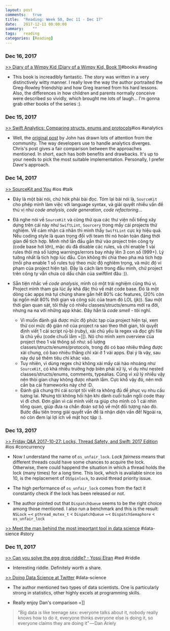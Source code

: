 ```yaml
---
layout: post
comments:	true
title:  "Reading: Week 50, Dec 11 - Dec 17"
date:   2017-12-11 00:00:00
summary:    ""
tags:   reading
categories:	[Reading]
---
```


### Dec 16, 2017

[>> Diary of a Wimpy Kid (Diary of a Wimpy Kid, Book 1)](https://www.amazon.com/Diary-Wimpy-Kid-Book-ebook/dp/B005CRQ4OW)<post-content-tag>#books #reading</post-content-tag>
- This book is increadibly fantastic. The story was written in a very distinctively witty manner. I really love the way the author portraited the Greg-Rowley friendship and how Greg learned from his hard lessons. Also, the differences in how children and parents normally conceive were described so vividly, which brought me lots of laugh... I'm gonna grab other books of the series :).

### Dec 15, 2017

[>> Swift Analytics: Comparing structs, enums and protocols](http://chris.eidhof.nl/post/swift-analytics)<post-content-tag>#ios #analytics</post-content-tag>
- Well, the [original post](https://www.swiftbysundell.com/posts/building-an-enum-based-analytics-system-in-swift) by John has drawn lots of attention from the community. The way developers use to handle analytics diverges. Chris's post gives a fair comparison between the approaches mentioned. In short, each has both benefits and drawbacks. It's up to your needs to pick the most suitable implementation. Personally, I prefer Dave's approach.


### Dec 14, 2017

[>> SourceKit and You](https://academy.realm.io/posts/appbuilders-jp-simard-sourcekit) <post-content-tag>#ios #talk</post-content-tag>
- Đây là một bài nói, chứ hỏk phải bài đọc. Tóm lại bài nói là, `SourceKit` cho phép mình làm việc với language syntax, và giải quyết nhiều vấn đề thú vị như *code analysis*, *code generation*, *code refactoring*...<br>

- Đã nghe nói về `SourceKit` và cũng thử qua các thư viện nổi tiếng xây dựng trên cái này như `SwiftLint`, `Sourcery` trong mấy cái projects thử nghiệm. Về cảm nhận cá nhân thì mình thấy `SwiftLint` cực kỳ hiệu quả. Nếu coding style là quan trọng đối với team thì nó hoàn toàn đáng thời gian để tích hợp. Mình nhớ lần đầu gắn thử vào project trên công ty (code base hơi lớn), mặc dù đã disable các rules, và chỉ enable 1 vài rules thôi mà số lượng warnings/errors bay nhảy lên 3 con số (999+). Lý tưởng nhất là tích hợp lúc đầu. Còn không thì chia theo pha mà tích hợp (mỗi pha enable 1 số rules tuỳ theo mức độ nghiêm trọng, và mức độ vi phạm của project hiện tại). Đây là cách làm trong đầu mình, chứ project trên công ty vẫn chưa có dấu chân của swiftlint đâu :)).<br>

- Sẵn tiện nhắc về *code analysis*, mình có một trải nghiệm cũng thú vị. Project mình tham gia lúc ấy khá đặc thù về mặt code base. Đó là một dòng các apps mà tụi chúng share gần hết 80% các features, (20% còn lại ngốn mất 80% thời gian và công sức của team đó LOL (jk)). Sau một thời gian quan sát, tôi thấy có nhiều classes/structs/enums mới ra đời, nhưng na na với những app khác. Đây hẳn là *code smell* - tôi nghĩ.
	- Vì muốn đánh giá được mức độ phức tạp của project hiện tại, xem thử coi mức độ giãn nở của project ra sao theo thời gian, tôi quyết định viết 1 cái script rú-bì (ruby), xài chủ yếu là regex và đọc ghi file là chủ yếu (code chuối lắm =]]). Nó cho mình xem overview của project theo 1 vài thông số như: số lượng classes/structs/enums/protocols, trong đó có bao nhiêu thằng được xài chung, có bao nhiêu thằng chỉ xài ở 1 vài apps. Đại ý là vậy, sau này dự sẽ thêm tiêu chí khác vào.
	- Tuy nhiên, vì dùng regex chứ không xài mấy cái hào nhoáng như `SourceKit`, có khá nhiều trường hợp biên phải xử lý, ví dụ như nested classes/structs/enums, comments, typealias. Cũng vì xử lý nhiều vậy nên thòi gian chạy không được nhanh lắm. Cực khổ vậy đó, nên mới cần ba cái frameworks này chớ :D.
	- Đánh giá chung thì cái script tôi viết ra không đủ để phục vụ nhu cầu tương lai. Nhưng tôi không hối hận khi dành cuối tuần ngồi code thay vì đi chơi. Đơn giản vì cái mình viết ra giúp cho mình có 1 cái nhìn tổng quan, giúp đưa ra chẩn đoán sơ bộ về một đối tượng nào đó. Bước đầu tiên trong giải quyết vấn đề là nhận diện vấn đề! Ngoài ra, nó còn đem lại lợi ích về mặt học tập :).


### Dec 13, 2017

[>> Friday Q&A 2017-10-27: Locks, Thread Safety, and Swift: 2017 Edition](https://www.mikeash.com/pyblog/friday-qa-2017-10-27-locks-thread-safety-and-swift-2017-edition.html) <post-content-tag>#ios #concurrency</post-content-tag>
- Now I understand the name of `os_unfair_lock`. *Lock fairness* means that different threads could have some chances to acquire the lock. Otherwise, there could happend the situation in which a thread holds the lock (many times) for a long time. This lock, which is available since ios 10, is the replacement of `OSSpinlock`, to avoid thread priority issue.

- The high performance of `os_unfair_lock` comes from the fact it constantly check if the lock has been released or not.

- The author pointed out that `DispatchQueue` seems to be the right choice among those mentioned. I also run a benchmark and this is the result: `NSLock` ~< `pthread_mutex_t` < `DispatchQueue` ~< `DispatchSemaphore` < `os_unfair_lock`

[>> Meet the man behind the most important tool in data science](https://qz.com/1126615/the-story-of-the-most-important-tool-in-data-science/) <post-content-tag>#data-sience #story</post-content-tag>


### Dec 11, 2017

[>> Can you solve the egg drop riddle? - Yossi Elran](https://ed.ted.com/lessons/can-you-solve-the-egg-drop-riddle-yossi-elran) <post-content-tag>#ted #riddle</post-content-tag>
- Interesting riddle. Definitely worth a share.

[>> Doing Data Science at Twitter](https://medium.com/@rchang/my-two-year-journey-as-a-data-scientist-at-twitter-f0c13298aee6) <post-content-tag>#data-science</post-content-tag>
- The author mentioned two types of data scientists. One is particularly strong in statistics, other highly excels at programming skills.

- Really enjoy Dan's comparison =]]
> “Big data is like teenage sex: everyone talks about it, nobody really knows how to do it, everyone thinks everyone else is doing it, so everyone claims they are doing it” — Dan Ariely
